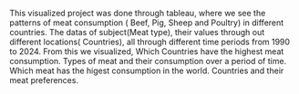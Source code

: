 This visualized project was done through tableau, where we see the patterns of meat consumption ( Beef, Pig, Sheep and Poultry) in different countries.
The datas of subject(Meat type), their values through out different locations( Countries), all through different time periods from 1990 to 2024.
From this we visualized, 
Which Countries have the highest meat consumption.
Types of meat and their consumption over a period of time.
Which meat has the higest consumption in the world.
Countries and their meat preferences.
